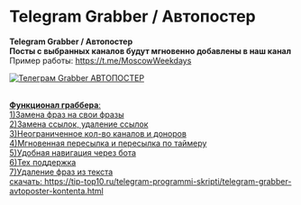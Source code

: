 # Telegram Grabber / Автопостер
<b>Telegram Grabber / Автопостер</b>
<br /><b>Посты с выбранных каналов будут мгновенно добавлены в наш канал</b>
<br />Пример работы: https://t.me/MoscowWeekdays

<a class="lightbox" id="main_image_full_82" href="https://tip-top10.ru/components/com_jshopping/files/img_products/full_telegram-grabber-avtoposter.png" title="Телеграм Grabber АВТОПОСТЕР">
<img id="main_image_82" src="https://tip-top10.ru/components/com_jshopping/files/img_products/telegram-grabber-avtoposter.png" data-src="https://tip-top10.ru/components/com_jshopping/files/img_products/telegram-grabber-avtoposter.png" data-jchll="true" alt="Телеграм Grabber АВТОПОСТЕР" title="Телеграм Grabber АВТОПОСТЕР" class="lazy-loaded"><noscript>



<br /><b>Функционал граббера</b>:
<br />1)Замена фраз на свои фразы
<br />2)Замена ссылок, удаление ссылок
<br />3)Неограниченное кол-во каналов и доноров
<br />4)Мгновенная пересылка и пересылка по таймеру
<br />5)Удобная навигация через бота
<br />6)Тех поддержка
<br />7)Удаление фраз из текста
<br />скачать: https://tip-top10.ru/telegram-programmi-skripti/telegram-grabber-avtoposter-kontenta.html
